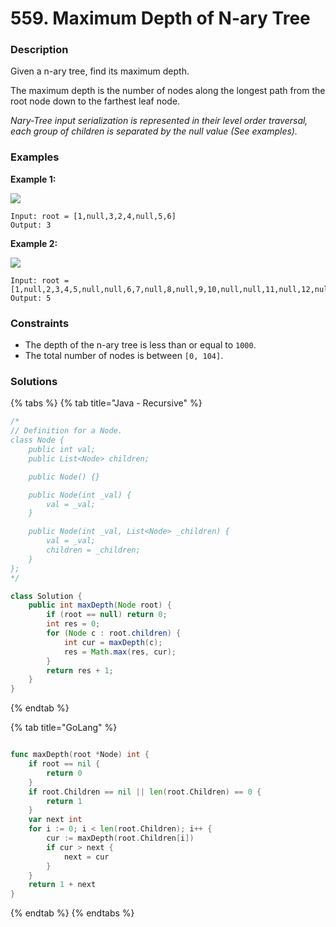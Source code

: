 # 559. Maximum Depth of N-ary Tree

### Description

Given a n-ary tree, find its maximum depth.

The maximum depth is the number of nodes along the longest path from the root node down to the farthest leaf node.

_Nary-Tree input serialization is represented in their level order traversal, each group of children is separated by the null value \(See examples\)._

### Examples

**Example 1:**

![](https://assets.leetcode.com/uploads/2018/10/12/narytreeexample.png)

```text
Input: root = [1,null,3,2,4,null,5,6]
Output: 3
```

**Example 2:**

![](https://assets.leetcode.com/uploads/2019/11/08/sample_4_964.png)

```text
Input: root = [1,null,2,3,4,5,null,null,6,7,null,8,null,9,10,null,null,11,null,12,null,13,null,null,14]
Output: 5
```

### **Constraints**

* The depth of the n-ary tree is less than or equal to `1000`.
* The total number of nodes is between `[0, 104]`.

### Solutions

{% tabs %}
{% tab title="Java - Recursive" %}
```java
/*
// Definition for a Node.
class Node {
    public int val;
    public List<Node> children;

    public Node() {}

    public Node(int _val) {
        val = _val;
    }

    public Node(int _val, List<Node> _children) {
        val = _val;
        children = _children;
    }
};
*/

class Solution {
    public int maxDepth(Node root) {
        if (root == null) return 0;
        int res = 0;
        for (Node c : root.children) {
            int cur = maxDepth(c);
            res = Math.max(res, cur);
        }
        return res + 1;
    }
}
```
{% endtab %}

{% tab title="GoLang" %}
```go

func maxDepth(root *Node) int {
    if root == nil {
		return 0
	}
	if root.Children == nil || len(root.Children) == 0 {
		return 1
	}
	var next int
	for i := 0; i < len(root.Children); i++ {
		cur := maxDepth(root.Children[i])
		if cur > next {
			next = cur
		}
	}
	return 1 + next
}
```
{% endtab %}
{% endtabs %}

